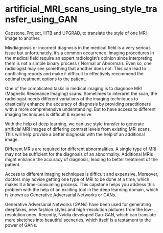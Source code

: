 # artificial_MRI_scans_using_style_transfer_using_GAN
Capstone_Project, IIITB and UPGRAD, to translate the style of one MRI image to another.

Misdiagnosis or incorrect diagnosis in the medical field is a very serious issue but unfortunately, it’s a common occurrence. Imaging procedures in the medical field require an expert radiologist’s opinion since interpreting them is not a simple binary process ( Normal or Abnormal). Even so, one radiologist may see something that another does not. This can lead to conflicting reports and make it difficult to effectively recommend the optimal treatment options to the patient.
 
One of the complicated tasks in medical imaging is to diagnose MRI (Magnetic Resonance Imaging) scans. Sometimes to interpret the scan, the radiologist needs different variations of the imaging techniques to drastically enhance the accuracy of diagnosis by providing practitioners with a more comprehensive understanding. But to have access to different imaging techniques is difficult & expensive. 
 
With the help of deep learning, we can use style transfer to generate artificial MRI images of differing contrast levels from existing MRI scans. This will help provide a better diagnosis with the help of an additional image. 
 
Different MRIs are required for different abnormalities. A single type of MRI may not be sufficient for the diagnosis of an abnormality. Additional MRIs might enhance the accuracy of diagnosis, leading to better treatment of the patient.
 
Access to different imaging techniques is difficult and expensive. Moreover, doctors may advise getting one type of MRI to be done at a time, which makes it a time-consuming process. This capstone helps you address this problem with the help of an exciting tool in the deep learning domain, which is known as Generative Adversarial Networks or GANs.
 
Generative Adversarial Networks (GANs) have been used for generating deepfakes, new fashion styles and high-resolution pictures from the low-resolution ones. Recently, Nvidia developed Gau-GAN, which can translate mere sketches into beautiful sceneries, which itself is a testament to the power of GANs.
